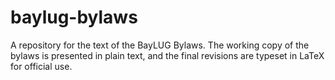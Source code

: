 baylug-bylaws
=============

A repository for the text of the BayLUG Bylaws.  The working copy of the bylaws is presented in plain text, and the final revisions are typeset in LaTeX for official use.